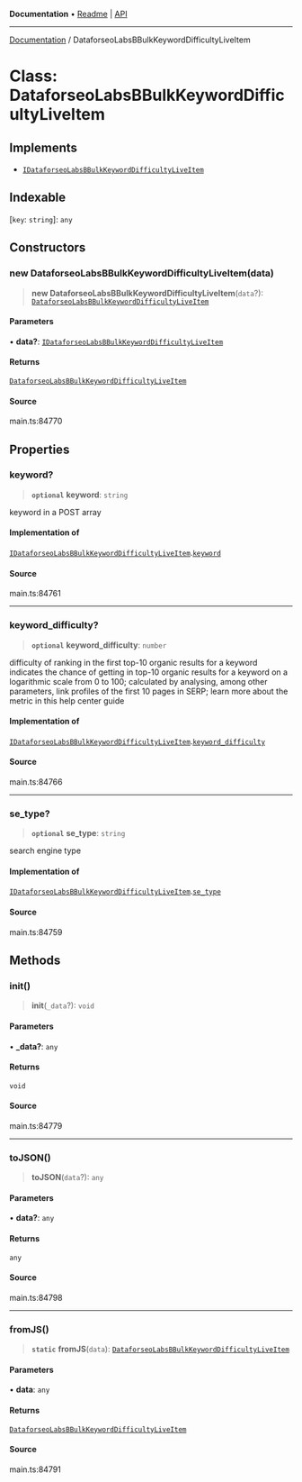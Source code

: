 **Documentation** • [Readme](../README.md) \| [API](../globals.md)

***

[Documentation](../README.md) / DataforseoLabsBBulkKeywordDifficultyLiveItem

# Class: DataforseoLabsBBulkKeywordDifficultyLiveItem

## Implements

- [`IDataforseoLabsBBulkKeywordDifficultyLiveItem`](../interfaces/IDataforseoLabsBBulkKeywordDifficultyLiveItem.md)

## Indexable

 \[`key`: `string`\]: `any`

## Constructors

### new DataforseoLabsBBulkKeywordDifficultyLiveItem(data)

> **new DataforseoLabsBBulkKeywordDifficultyLiveItem**(`data`?): [`DataforseoLabsBBulkKeywordDifficultyLiveItem`](DataforseoLabsBBulkKeywordDifficultyLiveItem.md)

#### Parameters

• **data?**: [`IDataforseoLabsBBulkKeywordDifficultyLiveItem`](../interfaces/IDataforseoLabsBBulkKeywordDifficultyLiveItem.md)

#### Returns

[`DataforseoLabsBBulkKeywordDifficultyLiveItem`](DataforseoLabsBBulkKeywordDifficultyLiveItem.md)

#### Source

main.ts:84770

## Properties

### keyword?

> **`optional`** **keyword**: `string`

keyword in a POST array

#### Implementation of

[`IDataforseoLabsBBulkKeywordDifficultyLiveItem`](../interfaces/IDataforseoLabsBBulkKeywordDifficultyLiveItem.md).[`keyword`](../interfaces/IDataforseoLabsBBulkKeywordDifficultyLiveItem.md#keyword)

#### Source

main.ts:84761

***

### keyword\_difficulty?

> **`optional`** **keyword\_difficulty**: `number`

difficulty of ranking in the first top-10 organic results for a keyword
indicates the chance of getting in top-10 organic results for a keyword on a logarithmic scale from 0 to 100;
calculated by analysing, among other parameters, link profiles of the first 10 pages in SERP;
learn more about the metric in this help center guide

#### Implementation of

[`IDataforseoLabsBBulkKeywordDifficultyLiveItem`](../interfaces/IDataforseoLabsBBulkKeywordDifficultyLiveItem.md).[`keyword_difficulty`](../interfaces/IDataforseoLabsBBulkKeywordDifficultyLiveItem.md#keyword_difficulty)

#### Source

main.ts:84766

***

### se\_type?

> **`optional`** **se\_type**: `string`

search engine type

#### Implementation of

[`IDataforseoLabsBBulkKeywordDifficultyLiveItem`](../interfaces/IDataforseoLabsBBulkKeywordDifficultyLiveItem.md).[`se_type`](../interfaces/IDataforseoLabsBBulkKeywordDifficultyLiveItem.md#se_type)

#### Source

main.ts:84759

## Methods

### init()

> **init**(`_data`?): `void`

#### Parameters

• **\_data?**: `any`

#### Returns

`void`

#### Source

main.ts:84779

***

### toJSON()

> **toJSON**(`data`?): `any`

#### Parameters

• **data?**: `any`

#### Returns

`any`

#### Source

main.ts:84798

***

### fromJS()

> **`static`** **fromJS**(`data`): [`DataforseoLabsBBulkKeywordDifficultyLiveItem`](DataforseoLabsBBulkKeywordDifficultyLiveItem.md)

#### Parameters

• **data**: `any`

#### Returns

[`DataforseoLabsBBulkKeywordDifficultyLiveItem`](DataforseoLabsBBulkKeywordDifficultyLiveItem.md)

#### Source

main.ts:84791
